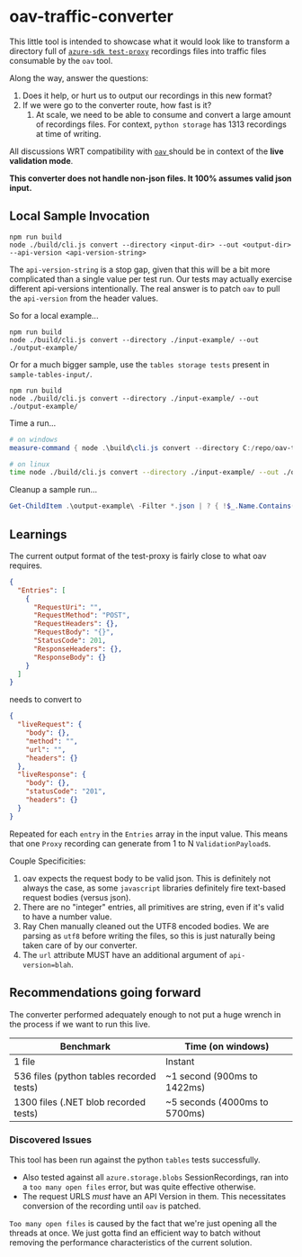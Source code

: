 # oav-traffic-converter

This little tool is intended to showcase what it would look like to transform a directory full of [`azure-sdk test-proxy`](https://github.com/Azure/azure-sdk-tools/tree/main/tools/test-proxy/Azure.Sdk.Tools.TestProxy) recordings files into traffic files consumable by the `oav` tool.

Along the way, answer the questions:

1. Does it help, or hurt us to output our recordings in this new format?
2. If we were go to the converter route, how fast is it?
   1. At scale, we need to be able to consume and convert a large amount of recordings files. For context, `python storage` has 1313 recordings at time of writing.

All discussions WRT compatibility with [`oav` ](https://github.com/Azure/oav/) should be in context of the **live validation mode**.

**This converter does not handle non-json files. It 100% assumes valid json input.**

## Local Sample Invocation

```node
npm run build
node ./build/cli.js convert --directory <input-dir> --out <output-dir> --api-version <api-version-string>
```

The `api-version-string` is a stop gap, given that this will be a bit more complicated than a single value per test run. Our tests may actually exercise different api-versions intentionally. The real answer is to patch `oav` to pull the `api-version` from the header values.

So for a local example...

```node
npm run build
node ./build/cli.js convert --directory ./input-example/ --out ./output-example/
```

Or for a much bigger sample, use the `tables storage tests` present in `sample-tables-input/`.

```node
npm run build
node ./build/cli.js convert --directory ./input-example/ --out ./output-example/
```

Time a run...

```powershell
# on windows
measure-command { node .\build\cli.js convert --directory C:/repo/oav-traffic-converter/input-example/ --out ./output-example/ | out-host }
```

```sh
# on linux
time node ./build/cli.js convert --directory ./input-example/ --out ./output-example/
```

Cleanup a sample run...

```powershell
Get-ChildItem .\output-example\ -Filter *.json | ? { !$_.Name.Contains("output-example.json") -and !$_.Name.Contains("test_retry.pyTestStorageRetrytest_retry_on_server_error0.json") } | % { Remove-Item $_ }
```


## Learnings

The current output format of the test-proxy is fairly close to what oav requires.

```json
{
  "Entries": [
    {
      "RequestUri": "",
      "RequestMethod": "POST",
      "RequestHeaders": {},
      "RequestBody": "{}",
      "StatusCode": 201,
      "ResponseHeaders": {},
      "ResponseBody": {} 
    }
  ]
}
```

needs to convert to

```json
{
  "liveRequest": {
    "body": {},
    "method": "",
    "url": "",
    "headers": {}
  },
  "liveResponse": {
    "body": {},
    "statusCode": "201",
    "headers": {}
  }
}
```

Repeated for each `entry` in the `Entries` array in the input value. This means that one `Proxy` recording can generate from 1 to N `ValidationPayload`s.

Couple Specificities:

1. oav expects the request body to be valid json. This is definitely not always the case, as some `javascript` libraries definitely fire text-based request bodies (versus json).
2. There are no "integer" entries, all primitives are string, even if it's valid to have a number value.
3. Ray Chen manually cleaned out the UTF8 encoded bodies. We are parsing as `utf8` before writing the files, so this is just naturally being taken care of by our converter.
4. The `url` attribute MUST have an additional argument of `api-version=blah`.

## Recommendations going forward

The converter performed adequately enough to not put a huge wrench in the process if we want to run this live.

| Benchmark | Time (on windows) |
|---|---|
| 1 file | Instant |
| 536 files (python tables recorded tests) | ~1 second (900ms to 1422ms) |
| 1300 files (.NET blob recorded tests) | ~5 seconds (4000ms to 5700ms) |

### Discovered Issues

This tool has been run against the python `tables` tests successfully.

* Also tested against all `azure.storage.blobs` SessionRecordings, ran into a `too many open files` error, but was quite effective otherwise.
* The request URLS _must_ have an API Version in them. This necessitates conversion of the recording until `oav` is patched.

`Too many open files` is caused by the fact that we're just opening all the threads at once. We just gotta find an efficient way to batch without removing the performance characteristics of the current solution.
